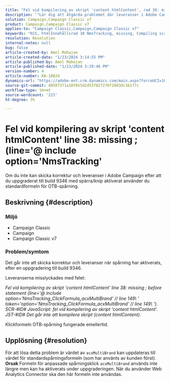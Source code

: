 ```yaml
---
title: "Fel vid kompilering av skript 'content htmlContent', rad 38: missing ; (line='@ include option='NmsTracking'"
description: '"Lär dig att åtgärda problemet där leveranser i Adobe Campaign misslyckas med felet"Det går inte att kompilera". Använd standardspårningsformel."'
solution: Campaign,Campaign Classic v7
product: Campaign,Campaign Classic v7
applies-to: "Campaign Classic,Campaign,Campaign Classic v7"
keywords: "KCS, htmlInnehållsrad 38 NmsTracking, missing, Compiling script, Campaign, Campaign Classic"
resolution: Resolution
internal-notes: null
bug: false
article-created-by: Amol Mahajan
article-created-date: "1/23/2024 3:14:55 PM"
article-published-by: Amol Mahajan
article-published-date: "1/23/2024 3:29:46 PM"
version-number: 4
article-number: KA-18024
dynamics-url: "https://adobe-ent.crm.dynamics.com/main.aspx?forceUCI=1&pagetype=entityrecord&etn=knowledgearticle&id=49f60928-02ba-ee11-a569-6045bd006c82"
source-git-commit: d8587371a10f015d2d53f827276f2603dc1b1f7c
workflow-type: tm+mt
source-wordcount: '223'
ht-degree: 3%

---
```


# Fel vid kompilering av skript &#39;content htmlContent&#39; line 38: missing ; (line=&#39;@ include option=&#39;NmsTracking&#39;


Om du inte kan skicka korrektur och leveranser i Adobe Campaign efter att du uppgraderat till build 9346 med spärra/knip aktiverat använder du standardformeln för OTB-spårning.

## Beskrivning {#description}


### <b>Miljö</b>

- Campaign Classic
- Campaign
- Campaign Classic v7




### <b>Problem/symtom</b>

Det går inte att skicka korrektur och leveranser när spårning har aktiverats, efter en uppgradering till build 9346.

Leveranserna misslyckades med felet:

*Fel vid kompilering av skript &#39;content htmlContent&#39; line 38: missing ; before statement (line=&#39;@ include option=&#39;NmsTracking_ClickFormula_acxMultiBrand&#39; // line 149\ &#39; token=&#39;option=&#39;NmsTracking_ClickFormula_acxMultiBrand&#39; // line 149\ &#39;). SCR-#ID# JavaScript: fel vid kompilering av skript &#39;content htmlContent&#39;. JST-#ID# Det går inte att kompilera skript (content htmlContent).*

Klickformeln OTB-spårning fungerade emellertid.


## Upplösning {#resolution}


För att lösa detta problem är värdet av `acxMultiBrand` kan uppdateras till värdet för standardspårningsformeln (som har använts av kunden först).
<b>Orsak</b>
Formeln för anpassade spårningsklick `acxMultiBrand` används inte längre men kan ha aktiverats under uppgraderingen. När du använder Web Analytics Connector ska den här formeln inte användas.






